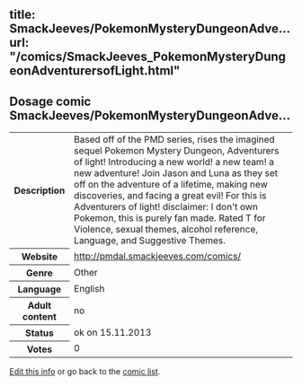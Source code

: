 title: SmackJeeves/PokemonMysteryDungeonAdve...
url: "/comics/SmackJeeves_PokemonMysteryDungeonAdventurersofLight.html"
---
Dosage comic SmackJeeves/PokemonMysteryDungeonAdve...
-----------------------------------------

<p id="msg"></p>
<script type="text/javascript">
if (window.location.search === '?edit_info_mail=sent_ok') {
  var elem = document.getElementById("msg");
  elem.innerHTML = 'Edited information sucessfully sent for review, which is usually done daily. Thanks!';
  elem.className = 'ok';
}
</script>
<table class="comicinfo">
<tr>
<th>Description</th><td>Based off of the PMD series, rises the imagined sequel Pokemon Mystery Dungeon, Adventurers of light! Introducing a new world! a new team! a new adventure! Join Jason and Luna as they set off on the adventure of a lifetime, making new discoveries, and facing a great evil! For this is Adventurers of light! disclaimer: I don't own Pokemon, this is purely fan made. Rated T for Violence, sexual themes, alcohol reference, Language, and Suggestive Themes.</td>
</tr>
<tr>
<th>Website</th><td><a href="http://pmdal.smackjeeves.com/comics/">http://pmdal.smackjeeves.com/comics/</a></td>
</tr>
<tr>
<th>Genre</th><td>Other</td>
</tr>
<tr>
<th>Language</th><td>English</td>
</tr>
<tr>
<th>Adult content</th><td>no</td>
</tr>
<tr>
<th>Status</th><td>ok on 15.11.2013</td>
</tr>
<tr>
<th>Votes</th><td>0</td>
</tr>
</table>

[Edit this info](SmackJeeves_PokemonMysteryDungeonAdventurersofLight_edit.html) or go back to the [comic list](../comic-index.html).
